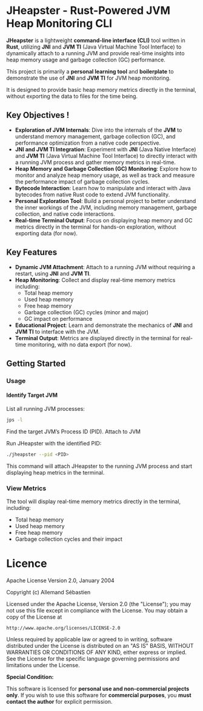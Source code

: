 # JHeapster - Rust-Powered JVM Heap Monitoring CLI

**JHeapster** is a lightweight **command-line interface (CLI)** tool written in **Rust**, utilizing **JNI** and **JVM TI** (Java Virtual Machine Tool Interface) to dynamically attach to a running JVM and provide real-time insights into heap memory usage and garbage collection (GC) performance.

This project is primarily a **personal learning tool** and **boilerplate** to demonstrate the use of **JNI** and **JVM TI** for JVM heap monitoring.



It is designed to provide basic heap memory metrics directly in the terminal, without exporting the data to files for the time being.

## Key Objectives !

- **Exploration of JVM Internals**: Dive into the internals of the **JVM** to understand memory management, garbage collection (GC), and performance optimization from a native code perspective.
- **JNI and JVM TI Integration**: Experiment with **JNI** (Java Native Interface) and **JVM TI** (Java Virtual Machine Tool Interface) to directly interact with a running JVM process and gather memory metrics in real-time.
- **Heap Memory and Garbage Collection (GC) Monitoring**: Explore how to monitor and analyze heap memory usage, as well as track and measure the performance impact of garbage collection cycles.
- **Bytecode Interaction**: Learn how to manipulate and interact with Java bytecodes from native Rust code to extend JVM functionality.
- **Personal Exploration Tool**: Build a personal project to better understand the inner workings of the JVM, including memory management, garbage collection, and native code interactions.
- **Real-time Terminal Output**: Focus on displaying heap memory and GC metrics directly in the terminal for hands-on exploration, without exporting data (for now).

## Key Features

- **Dynamic JVM Attachment**: Attach to a running JVM without requiring a restart, using **JNI** and **JVM TI**.
- **Heap Monitoring**: Collect and display real-time memory metrics including:
    - Total heap memory
    - Used heap memory
    - Free heap memory
    - Garbage collection (GC) cycles (minor and major)
    - GC impact on performance
- **Educational Project**: Learn and demonstrate the mechanics of **JNI** and **JVM TI** to interface with the JVM.
- **Terminal Output**: Metrics are displayed directly in the terminal for real-time monitoring, with no data export (for now).

## Getting Started

### Usage

#### Identify Target JVM

List all running JVM processes:
```bash
jps -l
```

Find the target JVM’s Process ID (PID).
Attach to JVM

Run JHeapster with the identified PID:
```bash
./jheapster --pid <PID>
```

This command will attach JHeapster to the running JVM process and start displaying heap metrics in the terminal.

### View Metrics

The tool will display real-time memory metrics directly in the terminal, including:

- Total heap memory
- Used heap memory
- Free heap memory
- Garbage collection cycles and their impact

# Licence
Apache License
Version 2.0, January 2004

Copyright (c) Allemand Sébastien

Licensed under the Apache License, Version 2.0 (the "License");
you may not use this file except in compliance with the License.
You may obtain a copy of the License at

    http://www.apache.org/licenses/LICENSE-2.0

Unless required by applicable law or agreed to in writing, software
distributed under the License is distributed on an "AS IS" BASIS,
WITHOUT WARRANTIES OR CONDITIONS OF ANY KIND, either express or implied.
See the License for the specific language governing permissions and
limitations under the License.

**Special Condition:**

This software is licensed for **personal use and non-commercial projects only**.
If you wish to use this software for **commercial purposes**, you **must contact the author** for explicit permission.
